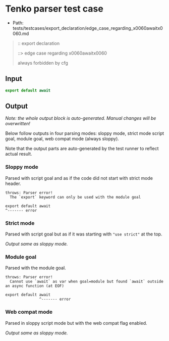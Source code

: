 # Tenko parser test case

- Path: tests/testcases/export_declaration/edge_case_regarding_x0060awaitx0060.md

> :: export declaration
>
> ::> edge case regarding x0060awaitx0060
>
> always forbidden by cfg

## Input

`````js
export default await
`````

## Output

_Note: the whole output block is auto-generated. Manual changes will be overwritten!_

Below follow outputs in four parsing modes: sloppy mode, strict mode script goal, module goal, web compat mode (always sloppy).

Note that the output parts are auto-generated by the test runner to reflect actual result.

### Sloppy mode

Parsed with script goal and as if the code did not start with strict mode header.

`````
throws: Parser error!
  The `export` keyword can only be used with the module goal

export default await
^------- error
`````

### Strict mode

Parsed with script goal but as if it was starting with `"use strict"` at the top.

_Output same as sloppy mode._

### Module goal

Parsed with the module goal.

`````
throws: Parser error!
  Cannot use `await` as var when goal=module but found `await` outside an async function (at EOF)

export default await
               ^------- error
`````


### Web compat mode

Parsed in sloppy script mode but with the web compat flag enabled.

_Output same as sloppy mode._
